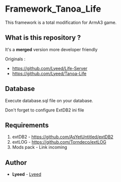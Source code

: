 # Framework_Tanoa_Life
This framework is a total modification for ArmA3 game.

## What is this repository ?
It's a **merged** version more developer friendly

Originals :
- https://github.com/Lyeed/Life-Server
- https://github.com/Lyeed/Tanoa-Life

## Database
Execute database.sql file on your database.

Don't forget to configure ExtDB2 ini file

## Requirements
1. extDB2 - https://github.com/AsYetUntitled/extDB2
2. extLOG - https://github.com/Torndeco/extLOG
3. Mods pack - Link incoming

## Author
* **Lyeed** - [Lyeed](https://github.com/Lyeed)

